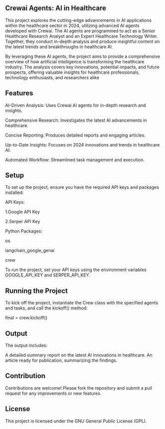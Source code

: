 ## Crewai Agents: AI in Healthcare

This project explores the cutting-edge advancements in AI applications within the healthcare sector in 2024, utilizing advanced AI agents developed with Crewai. The AI agents are programmed to act as a Senior Healthcare Research Analyst and an Expert Healthcare Technology Writer. Together, they conduct in-depth analysis and produce insightful content on the latest trends and breakthroughs in healthcare AI.

By leveraging these AI agents, the project aims to provide a comprehensive overview of how artificial intelligence is transforming the healthcare industry. The analysis covers key innovations, potential impacts, and future prospects, offering valuable insights for healthcare professionals, technology enthusiasts, and researchers alike
## Features

AI-Driven Analysis: Uses Crewai AI agents for in-depth research and insights.

Comprehensive Research: Investigates the latest AI advancements in healthcare.

Concise Reporting: Produces detailed reports and engaging articles.

Up-to-Date Insights: Focuses on 2024 innovations and trends in healthcare AI.

Automated Workflow: Streamlined task management and execution.
## Setup

To set up the project, ensure you have the required API keys and packages installed:

API Keys:

1.Google API Key

2.Serper API Key

Python Packages:

os

langchain_google_genai

crew

To run the project, set your API keys using the environment variables GOOGLE_API_KEY and SERPER_API_KEY.
## Running the Project
To kick off the project, instantiate the Crew class with the specified agents and tasks, and call the kickoff() method:

final = crew.kickoff()

## Output

The output includes:

A detailed summary report on the latest AI innovations in healthcare.
An article ready for publication, summarizing the findings.
## Contribution

Contributions are welcome! Please fork the repository and submit a pull request for any improvements or new features.
## License

This project is licensed under the GNU General Public License (GPL).

